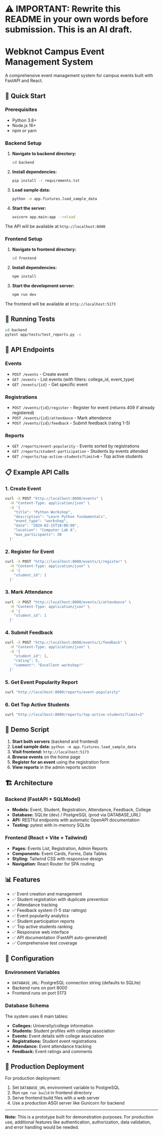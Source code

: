 # ⚠️ IMPORTANT: Rewrite this README in your own words before submission. This is an AI draft.

# Webknot Campus Event Management System

A comprehensive event management system for campus events built with FastAPI and React.

## 🚀 Quick Start

### Prerequisites
- Python 3.8+
- Node.js 16+
- npm or yarn

### Backend Setup

1. **Navigate to backend directory:**
   ```bash
   cd backend
   ```

2. **Install dependencies:**
   ```bash
   pip install -r requirements.txt
   ```

3. **Load sample data:**
   ```bash
   python -m app.fixtures.load_sample_data
   ```

4. **Start the server:**
   ```bash
   uvicorn app.main:app --reload
   ```

The API will be available at `http://localhost:8000`

### Frontend Setup

1. **Navigate to frontend directory:**
   ```bash
   cd frontend
   ```

2. **Install dependencies:**
   ```bash
   npm install
   ```

3. **Start the development server:**
   ```bash
   npm run dev
   ```

The frontend will be available at `http://localhost:5173`

## 🧪 Running Tests

```bash
cd backend
pytest app/tests/test_reports.py -v
```

## 📡 API Endpoints

### Events
- `POST /events` - Create event
- `GET /events` - List events (with filters: college_id, event_type)
- `GET /events/{id}` - Get specific event

### Registrations
- `POST /events/{id}/register` - Register for event (returns 409 if already registered)
- `POST /events/{id}/attendance` - Mark attendance
- `POST /events/{id}/feedback` - Submit feedback (rating 1-5)

### Reports
- `GET /reports/event-popularity` - Events sorted by registrations
- `GET /reports/student-participation` - Students by events attended
- `GET /reports/top-active-students?limit=N` - Top active students

## 📋 Example API Calls

### 1. Create Event
```bash
curl -X POST "http://localhost:8000/events" \
  -H "Content-Type: application/json" \
  -d '{
    "title": "Python Workshop",
    "description": "Learn Python fundamentals",
    "event_type": "workshop",
    "date": "2024-02-15T10:00:00",
    "location": "Computer Lab A",
    "max_participants": 30
  }'
```

### 2. Register for Event
```bash
curl -X POST "http://localhost:8000/events/1/register" \
  -H "Content-Type: application/json" \
  -d '{
    "student_id": 1
  }'
```

### 3. Mark Attendance
```bash
curl -X POST "http://localhost:8000/events/1/attendance" \
  -H "Content-Type: application/json" \
  -d '{
    "student_id": 1
  }'
```

### 4. Submit Feedback
```bash
curl -X POST "http://localhost:8000/events/1/feedback" \
  -H "Content-Type: application/json" \
  -d '{
    "student_id": 1,
    "rating": 5,
    "comment": "Excellent workshop!"
  }'
```

### 5. Get Event Popularity Report
```bash
curl "http://localhost:8000/reports/event-popularity"
```

### 6. Get Top Active Students
```bash
curl "http://localhost:8000/reports/top-active-students?limit=3"
```

## 🎯 Demo Script

1. **Start both servers** (backend and frontend)
2. **Load sample data:** `python -m app.fixtures.load_sample_data`
3. **Visit frontend:** `http://localhost:5173`
4. **Browse events** on the home page
5. **Register for an event** using the registration form
6. **View reports** in the admin reports section

## 🏗️ Architecture

### Backend (FastAPI + SQLModel)
- **Models:** Event, Student, Registration, Attendance, Feedback, College
- **Database:** SQLite (dev) / PostgreSQL (prod via DATABASE_URL)
- **API:** RESTful endpoints with automatic OpenAPI documentation
- **Testing:** pytest with in-memory SQLite

### Frontend (React + Vite + Tailwind)
- **Pages:** Events List, Registration, Admin Reports
- **Components:** Event Cards, Forms, Data Tables
- **Styling:** Tailwind CSS with responsive design
- **Navigation:** React Router for SPA routing

## 📊 Features

- ✅ Event creation and management
- ✅ Student registration with duplicate prevention
- ✅ Attendance tracking
- ✅ Feedback system (1-5 star ratings)
- ✅ Event popularity analytics
- ✅ Student participation reports
- ✅ Top active students ranking
- ✅ Responsive web interface
- ✅ API documentation (FastAPI auto-generated)
- ✅ Comprehensive test coverage

## 🔧 Configuration

### Environment Variables
- `DATABASE_URL`: PostgreSQL connection string (defaults to SQLite)
- Backend runs on port 8000
- Frontend runs on port 5173

### Database Schema
The system uses 6 main tables:
- **Colleges:** University/college information
- **Students:** Student profiles with college association
- **Events:** Event details with college association
- **Registrations:** Student event registrations
- **Attendance:** Event attendance tracking
- **Feedback:** Event ratings and comments

## 🚀 Production Deployment

For production deployment:
1. Set `DATABASE_URL` environment variable to PostgreSQL
2. Run `npm run build` in frontend directory
3. Serve frontend build files with a web server
4. Use a production ASGI server like Gunicorn for backend

---

**Note:** This is a prototype built for demonstration purposes. For production use, additional features like authentication, authorization, data validation, and error handling would be needed.
